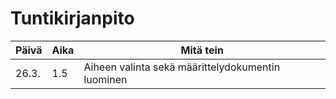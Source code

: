 # Tuntikirjanpito
Päivä | Aika | Mitä tein
------|------|----------
26.3. | 1.5 | Aiheen valinta sekä määrittelydokumentin luominen
